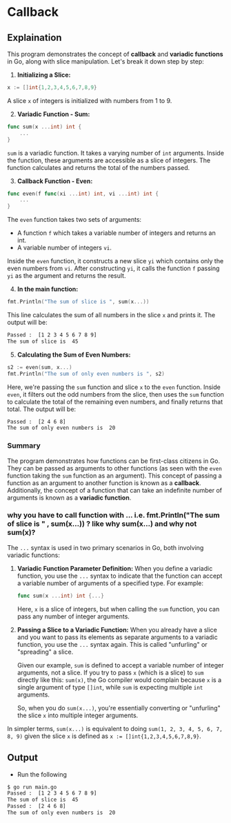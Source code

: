 # Callback

## Explaination

This program demonstrates the concept of **callback** and **variadic functions** in Go, along with slice manipulation. Let's break it down step by step:

1. **Initializing a Slice:**

```go
x := []int{1,2,3,4,5,6,7,8,9}
```

A slice `x` of integers is initialized with numbers from 1 to 9.

2. **Variadic Function - Sum:**

```go
func sum(x ...int) int {
    ...
}
```

`sum` is a variadic function. It takes a varying number of `int` arguments. Inside the function, these arguments are accessible as a slice of integers. The function calculates and returns the total of the numbers passed.

3. **Callback Function - Even:**

```go
func even(f func(xi ...int) int, vi ...int) int {
    ...
}
```

The `even` function takes two sets of arguments: 

- A function `f` which takes a variable number of integers and returns an int.
- A variable number of integers `vi`.

Inside the `even` function, it constructs a new slice `yi` which contains only the even numbers from `vi`. After constructing `yi`, it calls the function `f` passing `yi` as the argument and returns the result.

4. **In the main function:**

```go
fmt.Println("The sum of slice is ", sum(x...))
```

This line calculates the sum of all numbers in the slice `x` and prints it. The output will be:

```bash
Passed :  [1 2 3 4 5 6 7 8 9]
The sum of slice is  45
```

5. **Calculating the Sum of Even Numbers:**

```go
s2 := even(sum, x...)
fmt.Println("The sum of only even numbers is ", s2)
```

Here, we're passing the `sum` function and slice `x` to the `even` function. Inside `even`, it filters out the odd numbers from the slice, then uses the `sum` function to calculate the total of the remaining even numbers, and finally returns that total. The output will be:

```bash
Passed :  [2 4 6 8]
The sum of only even numbers is  20
```

### Summary

The program demonstrates how functions can be first-class citizens in Go. They can be passed as arguments to other functions (as seen with the `even` function taking the `sum` function as an argument). This concept of passing a function as an argument to another function is known as a **callback**. Additionally, the concept of a function that can take an indefinite number of arguments is known as a **variadic function**.

### why you have to call function with ... i.e. fmt.Println("The sum of slice is " , sum(x...)) ? like why sum(x...) and why not sum(x)?

The `...` syntax is used in two primary scenarios in Go, both involving variadic functions:

1. **Variadic Function Parameter Definition:**
   When you define a variadic function, you use the `...` syntax to indicate that the function can accept a variable number of arguments of a specified type. For example:

   ```go
   func sum(x ...int) int {...}
   ```

   Here, `x` is a slice of integers, but when calling the `sum` function, you can pass any number of integer arguments.

2. **Passing a Slice to a Variadic Function:**
   When you already have a slice and you want to pass its elements as separate arguments to a variadic function, you use the `...` syntax again. This is called "unfurling" or "spreading" a slice.

   Given our example, `sum` is defined to accept a variable number of integer arguments, not a slice. If you try to pass `x` (which is a slice) to `sum` directly like this: `sum(x)`, the Go compiler would complain because `x` is a single argument of type `[]int`, while `sum` is expecting multiple `int` arguments.

   So, when you do `sum(x...)`, you're essentially converting or "unfurling" the slice `x` into multiple integer arguments.

In simpler terms, `sum(x...)` is equivalent to doing `sum(1, 2, 3, 4, 5, 6, 7, 8, 9)` given the slice `x` is defined as `x := []int{1,2,3,4,5,6,7,8,9}`.

## Output

- Run the following

```bash
$ go run main.go
Passed :  [1 2 3 4 5 6 7 8 9]
The sum of slice is  45
Passed :  [2 4 6 8]
The sum of only even numbers is  20
```
